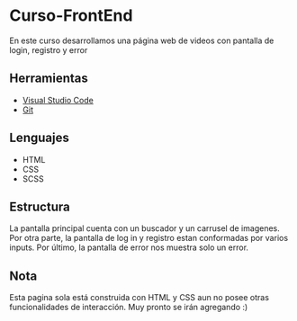 # Curso-FrontEnd

En este curso desarrollamos una página web de videos con pantalla de login, registro y error

## Herramientas 
- [Visual Studio Code](https://code.visualstudio.com)
- [Git](https://git-scm.com)

## Lenguajes
- HTML
- CSS 
- SCSS

## Estructura 

La pantalla principal cuenta con un buscador y un carrusel de imagenes. Por otra parte, la pantalla de log in y registro estan conformadas por varios inputs. Por último, la pantalla de error nos muestra solo un error. 

## Nota

Esta pagina sola está construida con HTML y CSS aun no posee otras funcionalidades de interacción. Muy pronto se irán agregando :)

